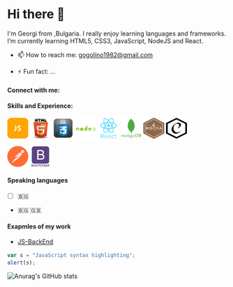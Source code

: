 # Hi there 👋 

I'm Georgi from ,Bulgaria. I really enjoy learning languages and frameworks.
I’m currently learning HTML5, CSS3, JavaScript, NodeJS and React.


- 📫 How to reach me: gogolino1982@gmail.com

- ⚡ Fun fact: ...
#### Connect with me:

####  Skills and Experience:
[![JavaScript][JS]][1] [![HTML][HTML5]][2] [![CSS][CSS3]][3] [![|Node.js][nodeJS]][4]  [![React][react]][6] [![MongoDB][mongoDB]][7] [![Mocha][mocha]][8] [![Chai][chai]][9]

[![postman][Postman]][5] [![Bootstrap][bootstrap]][5]


[bootstrap]: https://github.com/baiGeorgi1/baiGeorgi1/blob/main/icons/bootstrap.png "Bootstrap"
[chai]: https://github.com/baiGeorgi1/baiGeorgi1/blob/main/icons/chai.png "Chai"
[CSS3]: https://github.com/baiGeorgi1/baiGeorgi1/blob/main/icons/css-3.png "CSS3"
[HTML5]: https://github.com/baiGeorgi1/baiGeorgi1/blob/main/icons/HTML5.png "HTML5"
[JS]: https://github.com/baiGeorgi1/baiGeorgi1/blob/main/icons/JS_48x48.png "JavaScript"
[mocha]: https://github.com/baiGeorgi1/baiGeorgi1/blob/main/icons/mocha.png "Mocha"
[mongoDB]: https://github.com/baiGeorgi1/baiGeorgi1/blob/main/icons/mongDB.png "MongoDB"
[nodeJS]: https://github.com/baiGeorgi1/baiGeorgi1/blob/main/icons/nodeJS.png "NodeJS"
[Postman]: https://github.com/baiGeorgi1/baiGeorgi1/blob/main/icons/postman.png
[react]: https://github.com/baiGeorgi1/baiGeorgi1/blob/main/icons/react.png

[1]: https://external.ink?to=/w3schools.com/js/
[2]: https://external.ink?to=/w3schools.com/html/
[3]: https://external.ink?to=/w3schools.com/css/
[4]: https://external.ink?to=/w3schools.com/nodejs/
[5]: https://external.ink?to=/postman.com
[6]: https://external.ink?to=/react.dev
[7]: https://external.ink?to=/mongodb.com
[8]: https://external.ink?to=/mochajs.org
[9]: https://external.ink?to=/chaijs.com

#### Speaking languages
 - [ ] 🇧🇬
- 🇧🇬 🇬🇧

#### Exapmles of my work
- [JS-BackEnd](https://github.com/baiGeorgi1/JS-BackEnd-Exam)

```javascript
var s = "JavaScript syntax highlighting";
alert(s);
```
 


![Anurag's GitHub stats](https://github-readme-stats.vercel.app/api?username=baiGeorgi1&theme=prussian)
